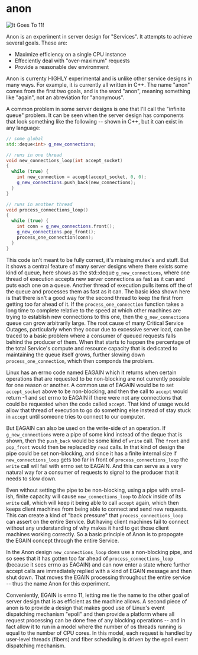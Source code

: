 anon
====

![It Goes To 11!](http://beerpulse.com/wp-content/uploads/2011/08/BellsGoesTo11Front.png?raw=true)

Anon is an experiment in server design for "Services".  It attempts to achieve
several goals.  These are:

* Maximize efficiency on a single CPU instance
* Effeciently deal with "over-maximum" requests
* Provide a reasonable dev environment

Anon is currenty HIGHLY experimental and is unlike other service designs in many
ways.  For example, it is currently all written in C++.  The name "anon" comes
from the first two goals, and is the word "anon", meaning something like "again",
not an abreviation for "anonymous".

A common problem in some server designs is one that I'll call the "infinite queue"
problem.  It can be seen when the server design has components that look something
like the following -- shown in C++, but it can exist in any language:

```C++
// some global
std::deque<int> g_new_connections;

// runs in one thread
void new_connections_loop(int accept_socket)
{
  while (true) {
    int new_connection = accept(accept_socket, 0, 0);
    g_new_connections.push_back(new_connections);
  }
}

// runs in another thread
void process_connections_loop()
{
  while (true) {
    int conn = g_new_connections.front();
    g_new_connections.pop_front();
    process_one_connection(conn);
  }
}
```

This code isn't meant to be fully correct, it's missing mutex's and stuff.
But it shows a central feature of many server designs where there exists some
kind of queue, here shows as the std::deque `g_new_connections`, where one thread
of execution accepts new server connections as fast as it can and puts each
one on a queue.  Another thread of execution pulls items off the of the queue
and processes them as fast as it can.  The basic idea shown here is that there
isn't a good way for the second thread to keep the first from getting too far
ahead of it.  If the `process_one_connection` function takes a long time to
complete relative to the speed at which other machines are trying to establish
new connections to this one, then the `g_new_connections` queue can grow
arbitrarily large.  The root cause of many Critical Service Outages, particularly
when they occur due to excessive server load, can be traced to a basic problem
where a consumer of queued requests falls behind the producer of them.  When
that starts to happen the percentage of the total Service's compute and resource
capacity that is dedicated to maintaining the queue itself grows, further
slowing down `process_one_connection`, which then componds the problem.

Linux has an errno code named EAGAIN which it returns when certain operations
that are requested to be non-blocking are not currently possible for one reason
or another.  A common use of EAGAIN would be to set `accept_socket` above to
be non-blocking, and then the call to `accept` would return -1 and set errno
to EAGAIN if there were not any connections that could be requested when the
code called `accept`.   That kind of usage would allow that thread of execution
to go do something else instead of stay stuck in `accept` until someone tries
to connect to our computer.

But EAGAIN can also be used on the write-side of an operation.  If
`g_new_connections` were a pipe of some kind instead of the deque that is
shown, then the `push_back` would be some kind of `write` call.  The `front`
and `pop_front` would then be replaced by `read` calls.  In that kind of design
the pipe could be set non-blocking, and since it has a finite internal size
if `new_connections_loop` gets too far in front of `process_connections_loop`
the `write` call will fail with errno set to EAGAIN.  And this can serve as
a very natural way for a consumer of requests to signal to the producer that
it needs to slow down.

Even without setting the pipe to be non-blocking, using a pipe with small-ish,
finite capacity will cause `new_connections_loop` to *block* inside of its
`write` call, which will keep it being able to call `accept` again, which
then keeps client machines from being able to connect and send new requests.
This can create a kind of "back pressure" that `process_connections_loop` can
assert on the entire Service.  But having client machines fail to connect
without any understanding of why makes it hard to get those client machines
working correctly.  So a basic principle of Anon is to propogate the EGAIN
concept through the entire Service.

In the Anon design `new_connections_loop` does use a non-blocking pipe, and
so sees that it has gotten too far ahead of `process_connections_loop` (because
it sees errno as EAGAIN) and can now enter a state where further accept calls
are immediately replied with a kind of EGAIN message and then shut down.  That
moves the EGAIN processing throughout the entire service -- thus the name Anon
for this experiment.

Conveniently, EGAIN is errno 11, letting me tie the name to the other goal
of server design that is as efficient as the machine allows.  A second piece
of anon is to provide a design that makes good use of Linux's event dispatching
mechanism "epoll" and then provide a platform where all request processing
can be done free of any blocking operations -- and in fact allow it to run
in a model where the number of os threads running is equal to the number of
CPU cores.  In this model, each request is handled by user-level threads
(fibers) and fiber scheduling is driven by the epoll event dispatching mechanism.

    

